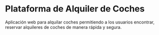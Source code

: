 # Plataforma de Alquiler de Coches
Aplicación web para alquilar coches permitiendo a los usuarios encontrar, reservar alquileres de coches de manera rápida y segura.


